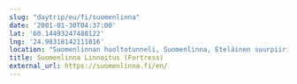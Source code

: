 ```yaml
---
slug: "daytrip/eu/fi/suomenlinna"
date: '2001-01-30T04:37:00'
lat: '60.14493247488122'
lng: '24.98318142111816'
location: "Suomenlinnan huoltotunneli, Suomenlinna, Eteläinen suurpiiri, Helsinki, Helsingin seutukunta, Uusimaa, Manner-Suomi, 00140, Suomi / Finland"
title: Suomenlinna Linnoitus (Fortress)
external_url: https://suomenlinna.fi/en/
---
```



